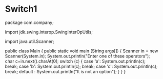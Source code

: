 # Switch1
package com.company;

import jdk.swing.interop.SwingInterOpUtils;

import java.util.Scanner;

public class Main
{
    public static void main (String args[])
    {
        Scanner in = new Scanner(System.in);
        System.out.println("Enter one of these operators");
        char c=in.next().charAt(0);
    switch (c)
    {
        case 'a':
            System.out.println(c);
            break;
        case 'b':
            System.out.println(c);
            break;
        case 'c':
            System.out.println(c);
            break;
                default :
            System.out.println("It is not an option");
    }
    }
}
